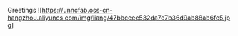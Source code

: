 Greetings
![https://unncfab.oss-cn-hangzhou.aliyuncs.com/img/liang/47bbceee532da7e7b36d9ab88ab6fe5.jpg]